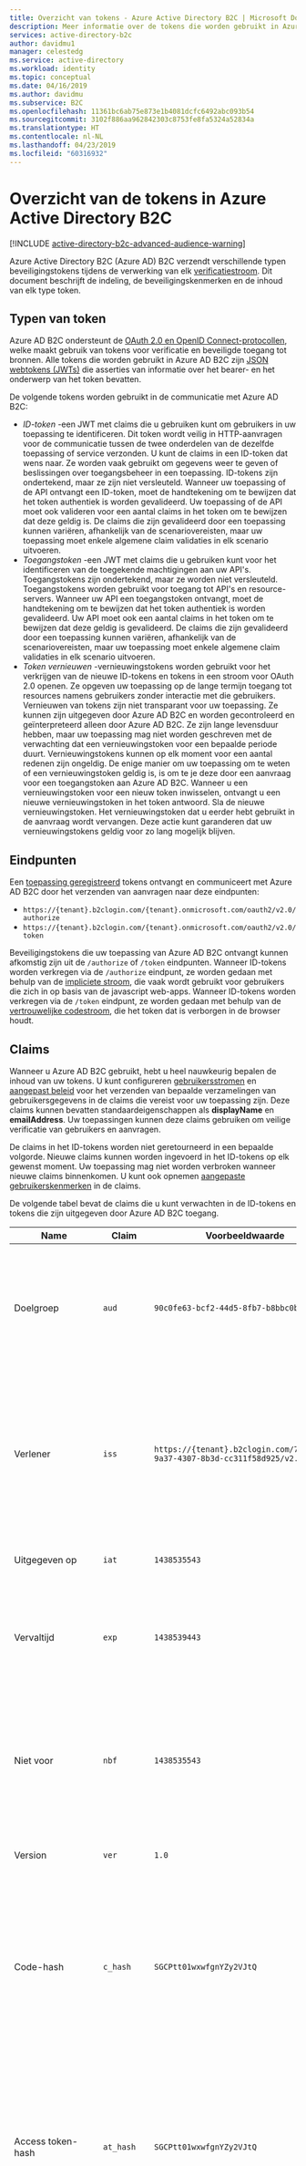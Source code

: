 ```yaml
---
title: Overzicht van tokens - Azure Active Directory B2C | Microsoft Docs
description: Meer informatie over de tokens die worden gebruikt in Azure Active Directory B2C.
services: active-directory-b2c
author: davidmu1
manager: celestedg
ms.service: active-directory
ms.workload: identity
ms.topic: conceptual
ms.date: 04/16/2019
ms.author: davidmu
ms.subservice: B2C
ms.openlocfilehash: 11361bc6ab75e873e1b4081dcfc6492abc093b54
ms.sourcegitcommit: 3102f886aa962842303c8753fe8fa5324a52834a
ms.translationtype: HT
ms.contentlocale: nl-NL
ms.lasthandoff: 04/23/2019
ms.locfileid: "60316932"
---
```

# <a name="overview-of-tokens-in-azure-active-directory-b2c"></a>Overzicht van de tokens in Azure Active Directory B2C

[!INCLUDE [active-directory-b2c-advanced-audience-warning](../../includes/active-directory-b2c-advanced-audience-warning.md)]

Azure Active Directory B2C (Azure AD) B2C verzendt verschillende typen beveiligingstokens tijdens de verwerking van elk [verificatiestroom](active-directory-b2c-apps.md). Dit document beschrijft de indeling, de beveiligingskenmerken en de inhoud van elk type token.

## <a name="token-types"></a>Typen van token

Azure AD B2C ondersteunt de [OAuth 2.0 en OpenID Connect-protocollen](active-directory-b2c-reference-protocols.md), welke maakt gebruik van tokens voor verificatie en beveiligde toegang tot bronnen. Alle tokens die worden gebruikt in Azure AD B2C zijn [JSON webtokens (JWTs)](https://self-issued.info/docs/draft-ietf-oauth-json-web-token.html) die asserties van informatie over het bearer- en het onderwerp van het token bevatten.

De volgende tokens worden gebruikt in de communicatie met Azure AD B2C:

- *ID-token* -een JWT met claims die u gebruiken kunt om gebruikers in uw toepassing te identificeren. Dit token wordt veilig in HTTP-aanvragen voor de communicatie tussen de twee onderdelen van de dezelfde toepassing of service verzonden. U kunt de claims in een ID-token dat wens naar. Ze worden vaak gebruikt om gegevens weer te geven of beslissingen over toegangsbeheer in een toepassing. ID-tokens zijn ondertekend, maar ze zijn niet versleuteld. Wanneer uw toepassing of de API ontvangt een ID-token, moet de handtekening om te bewijzen dat het token authentiek is worden gevalideerd. Uw toepassing of de API moet ook valideren voor een aantal claims in het token om te bewijzen dat deze geldig is. De claims die zijn gevalideerd door een toepassing kunnen variëren, afhankelijk van de scenariovereisten, maar uw toepassing moet enkele algemene claim validaties in elk scenario uitvoeren.
- *Toegangstoken* -een JWT met claims die u gebruiken kunt voor het identificeren van de toegekende machtigingen aan uw API's. Toegangstokens zijn ondertekend, maar ze worden niet versleuteld. Toegangstokens worden gebruikt voor toegang tot API's en resource-servers.  Wanneer uw API een toegangstoken ontvangt, moet de handtekening om te bewijzen dat het token authentiek is worden gevalideerd. Uw API moet ook een aantal claims in het token om te bewijzen dat deze geldig is gevalideerd. De claims die zijn gevalideerd door een toepassing kunnen variëren, afhankelijk van de scenariovereisten, maar uw toepassing moet enkele algemene claim validaties in elk scenario uitvoeren.
- *Token vernieuwen* -vernieuwingstokens worden gebruikt voor het verkrijgen van de nieuwe ID-tokens en tokens in een stroom voor OAuth 2.0 openen. Ze opgeven uw toepassing op de lange termijn toegang tot resources namens gebruikers zonder interactie met die gebruikers. Vernieuwen van tokens zijn niet transparant voor uw toepassing. Ze kunnen zijn uitgegeven door Azure AD B2C en worden gecontroleerd en geïnterpreteerd alleen door Azure AD B2C. Ze zijn lange levensduur hebben, maar uw toepassing mag niet worden geschreven met de verwachting dat een vernieuwingstoken voor een bepaalde periode duurt. Vernieuwingstokens kunnen op elk moment voor een aantal redenen zijn ongeldig. De enige manier om uw toepassing om te weten of een vernieuwingstoken geldig is, is om te je deze door een aanvraag voor een toegangstoken aan Azure AD B2C. Wanneer u een vernieuwingstoken voor een nieuw token inwisselen, ontvangt u een nieuwe vernieuwingstoken in het token antwoord. Sla de nieuwe vernieuwingstoken. Het vernieuwingstoken dat u eerder hebt gebruikt in de aanvraag wordt vervangen. Deze actie kunt garanderen dat uw vernieuwingstokens geldig voor zo lang mogelijk blijven. 

## <a name="endpoints"></a>Eindpunten

Een [toepassing geregistreerd](tutorial-register-applications.md) tokens ontvangt en communiceert met Azure AD B2C door het verzenden van aanvragen naar deze eindpunten:

- `https://{tenant}.b2clogin.com/{tenant}.onmicrosoft.com/oauth2/v2.0/authorize`
- `https://{tenant}.b2clogin.com/{tenant}.onmicrosoft.com/oauth2/v2.0/token`

Beveiligingstokens die uw toepassing van Azure AD B2C ontvangt kunnen afkomstig zijn uit de `/authorize` of `/token` eindpunten. Wanneer ID-tokens worden verkregen via de `/authorize` eindpunt, ze worden gedaan met behulp van de [impliciete stroom](active-directory-b2c-reference-spa.md), die vaak wordt gebruikt voor gebruikers die zich in op basis van de javascript web-apps. Wanneer ID-tokens worden verkregen via de `/token` eindpunt, ze worden gedaan met behulp van de [vertrouwelijke codestroom](active-directory-b2c-reference-oidc.md), die het token dat is verborgen in de browser houdt.

## <a name="claims"></a>Claims

Wanneer u Azure AD B2C gebruikt, hebt u heel nauwkeurig bepalen de inhoud van uw tokens. U kunt configureren [gebruikersstromen](active-directory-b2c-reference-policies.md) en [aangepast beleid](active-directory-b2c-overview-custom.md) voor het verzenden van bepaalde verzamelingen van gebruikersgegevens in de claims die vereist voor uw toepassing zijn. Deze claims kunnen bevatten standaardeigenschappen als **displayName** en **emailAddress**. Uw toepassingen kunnen deze claims gebruiken om veilige verificatie van gebruikers en aanvragen. 

De claims in het ID-tokens worden niet geretourneerd in een bepaalde volgorde. Nieuwe claims kunnen worden ingevoerd in het ID-tokens op elk gewenst moment. Uw toepassing mag niet worden verbroken wanneer nieuwe claims binnenkomen. U kunt ook opnemen [aangepaste gebruikerskenmerken](active-directory-b2c-reference-custom-attr.md) in de claims.

De volgende tabel bevat de claims die u kunt verwachten in de ID-tokens en tokens die zijn uitgegeven door Azure AD B2C toegang.

| Name | Claim | Voorbeeldwaarde | Beschrijving |
| ---- | ----- | ------------- | ----------- |
| Doelgroep | `aud` | `90c0fe63-bcf2-44d5-8fb7-b8bbc0b29dc6` | Hiermee geeft u de beoogde ontvanger van het token. Voor Azure AD B2C is de doelgroep de toepassings-ID. Uw toepassing moet deze waarde te valideren en het token te negeren als deze niet overeenkomt met. Doelgroep is gelijk aan de resource. |
| Verlener | `iss` |`https://{tenant}.b2clogin.com/775527ff-9a37-4307-8b3d-cc311f58d925/v2.0/` | Identificeert de beveiligingstokenservice (STS) die wordt gemaakt en het token retourneert. Het identificeert ook de map waarin de gebruiker is geverifieerd. Uw toepassing moet de claim van verlener om ervoor te zorgen dat het token afkomstig van het juiste eindpunt is valideren. |
| Uitgegeven op | `iat` | `1438535543` | De tijd waarop het token is uitgegeven, weergegeven in epoche-tijd. |
| Vervaltijd | `exp` | `1438539443` | De tijd waarop het token ongeldig is, wordt weergegeven in epoche-tijd. Deze claim moet in uw toepassing gebruiken om te controleren of de geldigheid van de levensduur van tokens. |
| Niet voor | `nbf` | `1438535543` | De tijd waarop het token geldig is, wordt weergegeven in epoche-tijd. Deze tijd is meestal hetzelfde als de tijd die het token is uitgegeven. Deze claim moet in uw toepassing gebruiken om te controleren of de geldigheid van de levensduur van tokens. |
| Version | `ver` | `1.0` | De versie van de ID-token, zoals gedefinieerd door Azure AD B2C. |
| Code-hash | `c_hash` | `SGCPtt01wxwfgnYZy2VJtQ` | Een code-hash is opgenomen in een ID-token dat alleen wanneer het token is uitgegeven, samen met een OAuth 2.0-autorisatiecode. Een code-hash kan worden gebruikt om te valideren de echtheid van een autorisatiecode. Zie voor meer informatie over het uitvoeren van deze validatie de [OpenID Connect-specificatie](https://openid.net/specs/openid-connect-core-1_0.html).  |
| Access token-hash | `at_hash` | `SGCPtt01wxwfgnYZy2VJtQ` | Een access token-hash opgenomen in een ID-token dat alleen wanneer het token is uitgegeven, samen met een OAuth 2.0-toegangstoken. Een access token-hash kan worden gebruikt om te valideren de echtheid van een toegangstoken. Zie voor meer informatie over het uitvoeren van deze validatie de [OpenID Connect-specificatie](https://openid.net/specs/openid-connect-core-1_0.html)  |
| nonce | `nonce` | `12345` | Een nonce is een strategie gebruikt voor het beperken van token opnieuw afspelen aanvallen. Uw toepassing een nonce kunt opgeven in een autorisatieaanvraag met behulp van de `nonce` queryparameter. De waarde die u in de aanvraag opgeeft is verzonden niet gewijzigd de `nonce` claimen van een ID-token dat alleen. Deze claim kan uw toepassing om te controleren of de waarde op basis van de waarde die is opgegeven in de aanvraag. Uw toepassing moeten deze validatie tijdens de validatie van tokens proces-ID worden uitgevoerd. |
| Subject | `sub` | `884408e1-2918-4cz0-b12d-3aa027d7563b` | De principal waarover het token worden bevestigd met gegevens, zoals de gebruiker van een toepassing. Deze waarde is onveranderbaar en kan niet worden toegewezen of opnieuw gebruikt. Het kan worden gebruikt voor autorisatie controles veilig uitvoeren, zoals wanneer het token wordt gebruikt voor toegang tot een resource. Standaard wordt de claim onderwerp gevuld met de object-ID van de gebruiker in de map. |
| Authentication context class reference | `acr` | Niet van toepassing | Alleen gebruikt met oudere beleid. |
| Framework vertrouwensbeleid | `tfp` | `b2c_1_signupsignin1` | De naam van het beleid dat is gebruikt om de ID-token te verkrijgen. |
| Verificatie-tijd | `auth_time` | `1438535543` | De tijd die een gebruiker laatste referenties ingevoerd weergegeven in epoche-tijd. |
| Bereik | `scp` | `Read`| De machtigingen verleend aan de resource voor een toegangstoken. Meerdere toegekende machtigingen worden gescheiden door een spatie. |
| Geautoriseerde partij | `azp` | `975251ed-e4f5-4efd-abcb-5f1a8f566ab7` | De **toepassings-ID** van de clienttoepassing die de aanvraag wordt gestart. |

## <a name="configuration"></a>Configuratie

De volgende eigenschappen worden gebruikt om [beheren van de levensduur van beveiligingstokens](configure-tokens.md) gegenereerd door Azure AD B2C:

- **Toegang en ID-token levensduur (minuten)** - de levensduur van het OAuth 2.0-bearer-token gebruikt voor toegang tot een beveiligde resource. De standaardwaarde is 60 minuten. De (inclusieve) minimumwaarde is 5 minuten. Het maximum (inclusief) is 1440 minuten.

- **Levensduur van vernieuwingstoken (dagen)** : de maximale periode waarbinnen een vernieuwingstoken kan worden gebruikt om een nieuwe toegang of de ID-token verkrijgen. De periode geldt ook voor een nieuwe vernieuwingstoken ophalen als uw toepassing is verleend de `offline_access` bereik. De standaardwaarde is 14 dagen. De minimale (inclusief) is één dag. Het maximum (inclusief) is 90 dagen.

- **Levensduur van sliding window token vernieuwen (dagen)** - na deze tijd is verstreken periode de gebruiker wordt gedwongen om te verifiëren, ongeacht de geldigheidsperiode van de meest recente vernieuwingstoken verkregen door de toepassing. Kan alleen worden opgegeven als de switch is ingesteld op **gebonden**. Het moet groter zijn dan of gelijk zijn aan de **levensduur van vernieuwingstoken (dagen)** waarde. Als de switch is ingesteld op **Unbounded**, u niet een bepaalde waarde opgeven. De standaardwaarde is 90 dagen. De minimale (inclusief) is één dag. Het maximum (inclusief) is 365 dagen.

De volgende gevallen gebruik worden ingeschakeld met behulp van deze eigenschappen:

- Toestaan dat een gebruiker aangemeld bij een mobiele toepassing blijven voor onbepaalde tijd, zolang de gebruiker op de toepassing voortdurend actief is. U kunt instellen **Refresh token levensduur van sliding window (dagen)** naar **Unbounded** in uw gebruikersstroom aanmelden.
- Voldoen aan uw toonaangevende beveiligings- en nalevingsvereisten door in te stellen van de levensduur van de juiste toegang-tokens.

Deze instellingen zijn niet beschikbaar voor wachtwoord opnieuw instellen van gebruikersstromen. 

## <a name="compatibility"></a>Compatibiliteit

De volgende eigenschappen worden gebruikt om [tokencompatibiliteit beheren](configure-tokens.md):

- **Claim van verlener (iss)** -deze eigenschap geeft u de Azure AD B2C-tenant die het token is uitgegeven. De standaardwaarde is `https://<domain>/{B2C tenant GUID}/v2.0/`. De waarde van `https://<domain>/tfp/{B2C tenant GUID}/{Policy ID}/v2.0/` id's bevat voor zowel de Azure AD B2C-tenant en de gebruikersstroom die is gebruikt in het token aan te vragen. Als uw toepassing of de tapewisselaar moet Azure AD B2C om te voldoen aan de [OpenID Connect Discovery 1.0-specificatie](https://openid.net/specs/openid-connect-discovery-1_0.html), gebruikt deze waarde.

- **Onderwerp (sub) claim** -deze eigenschap geeft u de entiteit die het token worden bevestigd met informatie. De standaardwaarde is **ObjectID**, die vult de `sub` claim in het token met de object-ID van de gebruiker. De waarde van **niet ondersteund** wordt alleen aangeboden voor achterwaartse compatibiliteit. Het wordt aanbevolen dat u naar overschakelt **ObjectID** zodra u zich kunt.

- **Claim voor beleids-ID** -deze eigenschap geeft het claimtype waarin de naam van het beleid wordt gebruikt in de aanvraag van het token is gevuld. De standaardwaarde is `tfp`. De waarde van `acr` wordt alleen aangeboden voor achterwaartse compatibiliteit.

## <a name="pass-through"></a>Pass-through

Wanneer een gebruikersbeleving wordt gestart, Azure AD B2C, een toegangstoken ontvangt van een id-provider. Azure AD B2C gebruikt dit token voor het ophalen van informatie over de gebruiker. U [Schakel een claim in de gebruikersstroom](idp-pass-through-user-flow.md) of [definiëren van een claim in het aangepaste beleid](idp-pass-through-custom.md) om het token door naar de toepassingen die u in Azure AD B2C registreert. Uw toepassing moet gebruikmaken van een [v2 gebruikersstroom](user-flow-versions.md) om te profiteren van het token wordt doorgegeven als een claim.

Azure AD B2C ondersteunt momenteel alleen het doorgeven van het toegangstoken van OAuth 2.0-identiteitsproviders, waaronder Facebook en Google. Voor alle andere id-providers, wordt de claim leeg geretourneerd. 

## <a name="validation"></a>Validatie

Voor het valideren van een token, moet uw toepassing controleren de handtekening en de claims van het token. Aantal open source-bibliotheken zijn beschikbaar voor het valideren van JWTs, afhankelijk van de taal van uw voorkeur. Het verdient aanbeveling dat u deze opties verkennen in plaats van uw eigen validatielogica implementeren.

### <a name="validate-signature"></a>Handtekening valideren

Een JWT bevat drie segmenten, een *header*, een *hoofdtekst*, en een *handtekening*. Het segment handtekening kan worden gebruikt om te valideren de echtheid van het token, zodat deze kan worden vertrouwd door uw toepassing. Azure AD B2C-tokens zijn ondertekend met behulp van asymmetrische codering van industriestandaard-algoritmen, zoals RSA-256. 

De header van het token bevat informatie over de sleutel en -versleuteling-methode gebruikt voor het ondertekenen van het token:

```
{
        "typ": "JWT",
        "alg": "RS256",
        "kid": "GvnPApfWMdLRi8PDmisFn7bprKg"
}
```

De waarde van de **alg** claim is het algoritme dat is gebruikt voor het ondertekenen van het token. De waarde van de **kind** claim wordt de openbare sleutel die is gebruikt voor het ondertekenen van het token. Azure AD B2C kunt een token ondertekenen met behulp van een van een set van paren van openbare en persoonlijke sleutels op een bepaald moment. Azure AD B2C wordt periodiek de mogelijke set sleutels draait. Uw toepassing moet worden geschreven om af te handelen die belangrijke wijzigingen automatisch. Een redelijke frequentie om te controleren op updates voor de openbare sleutels die worden gebruikt door Azure AD B2C wordt elke 24 uur.

Azure AD B2C is een eindpunt van de metagegevens OpenID Connect. Dit eindpunt, toepassingen, kunnen aanvragen informatie over Azure AD B2C tijdens runtime. Deze informatie omvat eindpunten, de inhoud van tokens en voor token-ondertekening van sleutels. Uw Azure AD B2C-tenant bevat een JSON-metagegevensdocument voor elk beleid. De metadata-document is een JSON-object dat handig stukjes informatie bevat. De metagegevens bevat **jwks_uri**, waardoor de locatie van de set met openbare sleutels die worden gebruikt voor het ondertekenen van tokens. Aanbevolen voor het ophalen van de locatie dynamisch met behulp van het document met metagegevens en parseren van die locatie is die hier beschikbaar zijn, maar de **jwks_uri**:

```
https://contoso.b2clogin.com/contoso.onmicrosoft.com/discovery/v2.0/keys?p=b2c_1_signupsignin1
```
Het JSON-document zich op de volgende URL bevat alle openbare sleutels informatie wordt gebruikt op een bepaald moment. Uw app kan gebruiken de `kid` claim in de JWT-header de openbare sleutel in de JSON-document dat wordt gebruikt voor het ondertekenen van een bepaalde token selecteren. Deze kan vervolgens handtekeningvalidatie uitvoeren met behulp van de juiste openbare sleutel en het opgegeven algoritme.

Het document met metagegevens voor de `B2C_1_signupsignin1` beleid in de `contoso.onmicrosoft.com` tenant bevindt zich in:

```
https://contoso.b2clogin.com/contoso.onmicrosoft.com/v2.0/.well-known/openid-configuration?p=b2c_1_signupsignin1
```

Om te bepalen welk beleid is gebruikt voor het ondertekenen van een token (en waar u om aan te vragen van de metagegevens), hebt u twee opties. Ten eerste de naam van het beleid is opgenomen in de `acr` claim in het token. U kunt claims uit de hoofdtekst van het JWT parseren met base 64-decodering van de instantie en bij het deserialiseren van de JSON-tekenreeks die het resultaat. De `acr` claim is de naam van het beleid dat is gebruikt voor het uitgeven van het token. De andere mogelijkheid is het coderen van het beleid in de waarde van de `state` parameter wanneer u de aanvraag uitgeven, en vervolgens worden ontsleuteld om te controleren welk beleid is gebruikt. Een van beide methoden is geldig.

Een beschrijving van het uitvoeren van handtekeningvalidatie valt buiten het bereik van dit document. Er zijn veel open source-bibliotheken beschikbaar waarmee u een token te valideren.

### <a name="validate-claims"></a>Valideren van claims

Wanneer uw toepassingen of API ontvangt een ID-token, moet deze ook verschillende controles op basis van de claims in het ID-token uitvoeren. De volgende claims moeten worden gecontroleerd:

- **doelgroep** -controleert of dat de ID-token dat is bedoeld om u te krijgen tot uw toepassing.
- **niet voor** en **verlooptijd** -controleert of dat de ID-token dat nog niet is verlopen.
- **verlener** -controleert of het token is uitgegeven voor uw toepassing door Azure AD B2C.
- **nonce** -een strategie voor het token opnieuw afspelen netwerkaanval.

Voor een volledige lijst van validaties uw toepassing moeten worden uitgevoerd, raadpleegt u de [OpenID Connect-specificatie](https://openid.net).  

## <a name="next-steps"></a>Volgende stappen

Meer informatie over het [toegangstokens gebruiken](active-directory-b2c-access-tokens.md).

